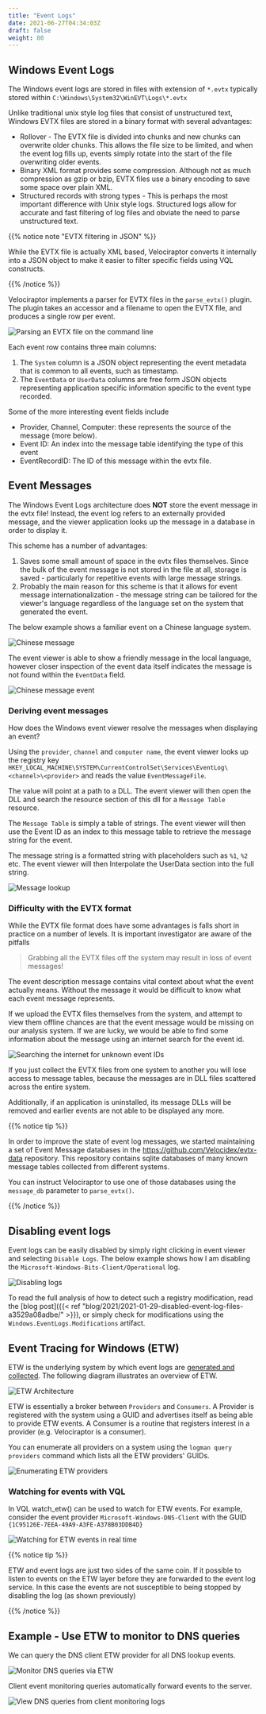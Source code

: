 ```yaml
---
title: "Event Logs"
date: 2021-06-27T04:34:03Z
draft: false
weight: 80
---
```


## Windows Event Logs

The Windows event logs are stored in files with extension of `*.evtx`
typically stored within `C:\Windows\System32\WinEVT\Logs\*.evtx`

Unlike traditional unix style log files that consist of unstructured
text, Windows EVTX files are stored in a binary format with several
advantages:

* Rollover - The EVTX file is divided into chunks and new chunks can
  overwrite older chunks. This allows the file size to be limited, and
  when the event log fills up, events simply rotate into the start of
  the file overwriting older events.
* Binary XML format provides some compression. Although not as much
  compression as gzip or bzip, EVTX files use a binary encoding to
  save some space over plain XML.
* Structured records with strong types - This is perhaps the most
  important difference with Unix style logs. Structured logs allow for
  accurate and fast filtering of log files and obviate the need to
  parse unstructured text.

{{% notice note "EVTX filtering in JSON" %}}

While the EVTX file is actually XML based, Velociraptor converts it
internally into a JSON object to make it easier to filter specific
fields using VQL constructs.

{{% /notice %}}

Velociraptor implements a parser for EVTX files in the `parse_evtx()`
plugin. The plugin takes an accessor and a filename to open the EVTX
file, and produces a single row per event.

![Parsing an EVTX file on the command line](image11.png)

Each event row contains three main columns:

1. The `System` column is a JSON object representing the event
   metadata that is common to all events, such as timestamp.
2. The `EventData` or `UserData` columns are free form JSON objects
   representing application specific information specific to the event
   type recorded.

Some of the more interesting event fields include

* Provider, Channel, Computer:  these represents the source of the message (more below).
* Event ID: An index into the message table identifying the type of this event
* EventRecordID: The ID of this message within the evtx file.

## Event Messages

The Windows Event Logs architecture does **NOT** store the event
message in the evtx file! Instead, the event log refers to an
externally provided message, and the viewer application looks up the
message in a database in order to display it.

This scheme has a number of advantages:

1. Saves some small amount of space in the evtx files
   themselves. Since the bulk of the event message is not stored in
   the file at all, storage is saved - particularly for repetitive
   events with large message strings.
2. Probably the main reason for this scheme is that it allows for
   event message internationalization - the message string can be
   tailored for the viewer's language regardless of the language set on
   the system that generated the event.

The below example shows a familiar event on a Chinese language system.

![Chinese message](image9.png)

The event viewer is able to show a friendly message in the local
language, however closer inspection of the event data itself indicates
the message is not found within the `EventData` field.

![Chinese message event](image8.png)

### Deriving event messages

How does the Windows event viewer resolve the messages when displaying an event?

Using the `provider`, `channel` and `computer name`, the event viewer
looks up the registry key
`HKEY_LOCAL_MACHINE\SYSTEM\CurrentControlSet\Services\EventLog\<channel>\<provider>`
and reads the value `EventMessageFile`.

The value will point at a path to a DLL. The event viewer will then
open the DLL and search the resource section of this dll for a
`Message Table` resource.

The `Message Table` is simply a table of strings. The event viewer
will then use the Event ID as an index to this message table to
retrieve the message string for the event.

The message string is a formatted string with placeholders such as
`%1`, `%2` etc. The event viewer will then Interpolate the UserData
section into the full string.

![Message lookup](image18.png)

### Difficulty with the EVTX format

While the EVTX file format does have some advantages is falls short in
practice on a number of levels. It is important investigator are aware
of the pitfalls

> Grabbing all the EVTX files off the system may result in loss of event messages!

The event description message contains vital context about what the
event actually means.  Without the message it would be difficult to
know what each event message represents.

If we upload the EVTX files themselves from the system, and attempt to
view them offline chances are that the event message would be missing
on our analysis system. If we are lucky, we would be able to find some
information about the message using an internet search for the event
id.

![Searching the internet for unknown event IDs](image21.png)

If you just collect the EVTX files from one system to another you will
lose access to message tables, because the messages are in DLL files
scattered across the entire system.

Additionally, if an application is uninstalled, its message DLLs will
be removed and earlier events are not able to be displayed any more.

{{% notice tip %}}

In order to improve the state of event log messages, we started
maintaining a set of Event Message databases in the
https://github.com/Velocidex/evtx-data repository. This repository
contains sqlite databases of many known message tables collected from
different systems.

You can instruct Velociraptor to use one of those databases using the
`message_db` parameter to `parse_evtx()`.

{{% /notice %}}


## Disabling event logs

Event logs can be easily disabled by simply right clicking in event
viewer and selecting `Disable Logs`. The below example shows how I am
disabling the `Microsoft-Windows-Bits-Client/Operational` log.

![Disabling logs](image25.png)

To read the full analysis of how to detect such a registry modification, read the [blog post]({{< ref "blog/2021/2021-01-29-disabled-event-log-files-a3529a08adbe/" >}}), or simply check for modifications using the `Windows.EventLogs.Modifications` artifact.

## Event Tracing for Windows (ETW)

ETW is the underlying system by which event logs are [generated and collected](https://docs.microsoft.com/en-us/windows-hardware/test/weg/instrumenting-your-code-with-etw). The following diagram illustrates an overview of ETW.

![ETW Architecture](image23.png)

ETW is essentially a broker between `Providers` and `Consumers`. A
Provider is registered with the system using a GUID and advertises
itself as being able to provide ETW events. A Consumer is a routine
that registers interest in a provider (e.g. Velociraptor is a
consumer).

You can enumerate all providers on a system using the `logman query
providers` command which lists all the ETW providers' GUIDs.

![Enumerating ETW providers](providers.png)

### Watching for events with VQL

In VQL watch_etw() can be used to watch for ETW events. For example,
consider the event provider `Microsoft-Windows-DNS-Client` with the
GUID `{1C95126E-7EEA-49A9-A3FE-A378B03DDB4D}`

![Watching for ETW events in real time](image31.png)

{{% notice tip %}}

ETW and event logs are just two sides of the same coin. If it possible
to listen to events on the ETW layer before they are forwarded to the
event log service. In this case the events are not susceptible to
being stopped by disabling the log (as shown previously)

{{% /notice %}}

## Example - Use ETW to monitor to DNS queries

We can query the DNS client ETW provider for all DNS lookup events.

![Monitor DNS queries via ETW](image32.png)

Client event monitoring queries automatically forward events to the server.

![View DNS queries from client monitoring logs](image29.png)

